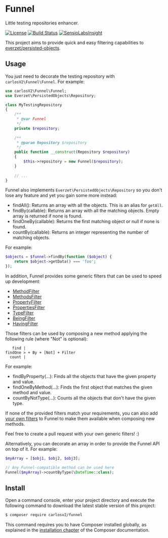 # Funnel

Little testing repositories enhancer.

[![License](https://poser.pugx.org/carlosv2/funnel/license)](https://packagist.org/packages/carlosv2/funnel)
[![Build Status](https://travis-ci.org/carlosV2/Funnel.svg?branch=master)](https://travis-ci.org/carlosV2/Funnel)
[![SensioLabsInsight](https://insight.sensiolabs.com/projects/99bf9a7b-9620-4b42-91e5-d943fed7862c/mini.png)](https://insight.sensiolabs.com/projects/99bf9a7b-9620-4b42-91e5-d943fed7862c)

This project aims to provide quick and easy filtering capabilities to [everzet/persisted-objects](https://github.com/everzet/persisted-objects).

## Usage

You just need to decorate the testing repository with `carlosV2\Funnel\Funnel`. For example:

```php
use carlosV2\Funnel\Funnel;
use Everzet\PersistedObjects\Repository;

class MyTestingRepository
{
    /**
     * @var Funnel
     */
    private $repository;
    
    /**
     * @param Repository $repository
     */
    public function __construct(Repository $repository)
    {
        $this->repository = new Funnel($repository);
    }
    
    // ...
}
```

Funnel also implements `Everzet\PersistedObjects\Repository` so you don't lose any feature
and yet you gain some more instead:

- findAll(): Returns an array with all the objects. This is an alias for `getAll`.
- findBy(callable): Returns an array with all the matching objects. Empty array is returned if none is found.
- findOneBy(callable): Returns the first matching object or null if none is found.
- countBy(callable): Returns an integer representing the number of matching objects.

For example:

```php
$objects = $funnel->findBy(function ($object) {
    return $object->getData() === 'foo';
});
```

In addition, Funnel provides some generic filters that can be used to speed up development:

- [MethodFilter](https://github.com/carlosV2/Funnel/blob/master/docs/MethodFilter.md)
- [MethodsFilter](https://github.com/carlosV2/Funnel/blob/master/docs/MethodsFilter.md)
- [PropertyFilter](https://github.com/carlosV2/Funnel/blob/master/docs/PropertyFilter.md)
- [PropertiesFilter](https://github.com/carlosV2/Funnel/blob/master/docs/PropertiesFilter.md)
- [TypeFilter](https://github.com/carlosV2/Funnel/blob/master/docs/TypeFilter.md)
- [BeingFilter](https://github.com/carlosV2/Funnel/blob/master/docs/BeingFilter.md)
- [HavingFilter](https://github.com/carlosV2/Funnel/blob/master/docs/HavingFilter.md)

Those filters can be used by composing a new method applying the following rule (where "Not" is optional):

```
   find |
findOne > + By + [Not] + Filter
  count |
```

For example:

- findByProperty(...): Finds all the objects that have the given property and value.
- findOneByMethod(...): Finds the first object that matches the given method and value.
- countByNotType(...): Counts all the objects that don't have the given type.

If none of the provided filters match your requirements, you can also add [your own filters](https://github.com/carlosV2/Funnel/blob/master/docs/YourOwnFilter.md)
to Funnel to make them available when composing new methods.

Feel free to create a pull request with your own generic filters! :)

Alternatively, you can decorate an array in order to provide the Funnel API on top of it. For example:

```php
$myArray = [$obj1, $obj2, $obj3];

// Any Funnel-compatible method can be used here
Funnel($myArray)->countByType(\DateTime::class);
```

## Install

Open a command console, enter your project directory and execute the
following command to download the latest stable version of this project:

```bash
$ composer require carlosv2/funnel
```

This command requires you to have Composer installed globally, as explained
in the [installation chapter](https://getcomposer.org/doc/00-intro.md)
of the Composer documentation.
